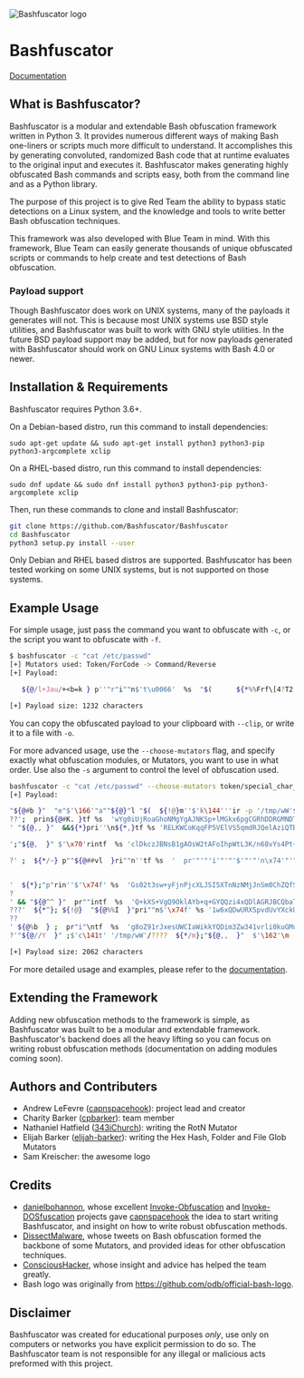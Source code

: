 ![Bashfuscator logo](img/bashfuscator_logo.png)

# Bashfuscator

[Documentation](https://bashfuscator.readthedocs.io/en/latest/index.html)

## What is Bashfuscator?

Bashfuscator is a modular and extendable Bash obfuscation framework written in Python 3. It provides numerous different ways of making Bash one-liners or scripts much more difficult to understand. It accomplishes this by generating convoluted, randomized Bash code that at runtime evaluates to the original input and executes it. Bashfuscator makes generating highly obfuscated Bash commands and scripts easy, both from the command line and as a Python library.

The purpose of this project is to give Red Team the ability to bypass static detections on a Linux system, and the knowledge and tools to write better Bash obfuscation techniques.

This framework was also developed with Blue Team in mind. With this framework, Blue Team can easily generate thousands of unique obfuscated scripts or commands to help create and test detections of Bash obfuscation.

### Payload support

Though Bashfuscator does work on UNIX systems, many of the payloads it generates will not. This is because most UNIX systems use BSD style utilities, and Bashfuscator was built to work with GNU style utilities. In the future BSD payload support may be added, but for now payloads generated with Bashfuscator should work on GNU Linux systems with Bash 4.0 or newer.

## Installation & Requirements

Bashfuscator requires Python 3.6+.

On a Debian-based distro, run this command to install dependencies:

`sudo apt-get update && sudo apt-get install python3 python3-pip python3-argcomplete xclip`

On a RHEL-based distro, run this command to install dependencies:

`sudo dnf update && sudo dnf install python3 python3-pip python3-argcomplete xclip`

Then, run these commands to clone and install Bashfuscator:

```bash
git clone https://github.com/Bashfuscator/Bashfuscator
cd Bashfuscator
python3 setup.py install --user
```

Only Debian and RHEL based distros are supported. Bashfuscator has been tested working on some UNIX systems, but is not supported on those systems.

## Example Usage

For simple usage, just pass the command you want to obfuscate with `-c`, or the script you want to obfuscate with `-f`.

```bash
$ bashfuscator -c "cat /etc/passwd"
[+] Mutators used: Token/ForCode -> Command/Reverse
[+] Payload:

   ${@/l+Jau/+<b=k } p''"r"i""n$'t\u0066'  %s  "$(      ${*%%Frf\[4?T2   }  ${*##0\!j.G }   "r"'e'v <<< '   "} ~@{$"   ")  }  j@C`\7=-k#*{$   "}   ,@{$"  ; }  ;   } ,,*{$  "}]  }   ,*{$  "}   f9deh`\>6/J-F{\,vy//@{$" niOrw$   } QhwV#@{$ [NMpHySZ{$"  s%  "f"'"'"'4700u\n9600u\r'"'"'$p  {   ;  }  ~*{$  "}  48T`\PJc}\#@{$"   1#31  "}  ,@{$"   }  D$y?U%%*{$ 0#84  *$   }   Lv:sjb/@{$   2#05   }   ~@{$   2#4   }*!{$  }   OGdx7=um/X@RA{\eA/*{$ 1001#2   }   Scnw:i/@{$  } ~~*{$  11#4   "} O#uG{\HB%@{$"   11#7 "} ^^@{$"  011#2   "}   ~~@{$" 11#3 }  L[\h3m/@{$  "}   ~@{$" 11#2 }  6u1N.b!\b%%*{$   }   YCMI##@{$   31#5 "} ,@{$" 01#7  }  (\}\;]\//*{$ }   %#6j/?pg%m/*{$   001#2  "}  6IW]\p*n%@{$"   }  ^^@{$ 21#7  } !\=jy#@{$  }   tz}\k{\v1/?o:Sn@V/*{$  11#5   ni   niOrw  rof ;   "}   ,,@{$"  } MD`\!\]\P%%*{$   )  }@{$   a   }  ogt=y%*{$ "@$" /\   }   {\nZ2^##*{$    \   *$  c  }@{$  }   h;|Yeen{\/.8oAl-RY//@{$   p  *$  "}@{$"  t   }  zB(\R//*{$  } mX=XAFz_/9QKu//*{$  e   *$  s  } ~~*{$  d   }  ,*{$   }  2tgh%X-/L=a_r#f{\//*{$   w }  {\L8h=@*##@{$   "}   W9Zw##@{$"  (=NMpHySZ    ($"  la'"'"''"'"'"v"'"'"''"'"''"'"'541\'"'"'$  } &;@0#*{$ '   "${@}" "${@%%Ij\[N   }"    ${@~~  }   )"  ${!*} |   $@  $'b\u0061'''sh   ${*//J7\{=.QH   }  

[+] Payload size: 1232 characters
```

You can copy the obfuscated payload to your clipboard with `--clip`, or write it to a file with `-o`.

For more advanced usage, use the `--choose-mutators` flag, and specify exactly what obfuscation modules, or Mutators, you want to use in what order. Use also the `-s` argument to control the level of obfuscation used.

```bash
bashfuscator -c "cat /etc/passwd" --choose-mutators token/special_char_only compress/bzip2 string/file_glob -s 1
[+] Payload:

"${@#b }"  "e"$'\166'"a""${@}"l "$(  ${!@}m''$'k\144'''ir -p '/tmp/wW'${*~~} ;$'\x70'"${@/AZ }"rin""tf  %s  'MxJDa0zkXG4CsclDKLmg9KW6vgcLDaMiJNkavKPNMxU0SJqlJfz5uqG4rOSimWr2A7L5pyqLPp5kGQZRdUE3xZNxAD4EN7HHDb44XmRpN2rHjdwxjotov9teuE8dAGxUAL'>  '/tmp/wW/?
??';  prin${@#K. }tf %s  'wYg0iUjRoaGhoNMgYgAJNKSp+lMGkx6pgCGRhDDRGMNDTQA0ABoAAZDQIkhCkyPNIm1DTQeppjRDTTQ8D9oqA/1A9DjGhOu1W7/t4J4Tt4fE5+isX29eKzeMb8pJsPya93'  >  '/tmp/wW/???
' "${@,, }"  &&${*}pri''\n${*,}tf %s 'RELKWCoKqqFP5VElVS5qmdRJQelAziQTBBM99bliyhIQN8VyrjiIrkd2LFQIrwLY2E9ZmiSYqay6JNmzeWAklyhFuph1mXQry8maqHmtSAKnNr17wQlIXl/ioKq4hMlx76' >'/tmp/wW/??

';"${@,  }" $'\x70'rintf  %s 'clDkczJBNsB1gAOsW2tAFoIhpWtL3K/n68vYs4Pt+tD6+2X4FILnaFw4xaWlbbaJBKjbGLouOj30tcP4cQ6vVTp0H697aeleLe4ebnG95jynuNZvbd1qiTBDwAPVLTtCLx' >'/tmp/wW/?

?' ;  ${*/~} p""${@##vl  }ri""n''tf %s  '  pr'"'"'i'"'"'$'"'"'n\x74'"'"'f %s  "$( prin${*//N/H  }tf  '"'"'QlpoOTFBWSZTWVyUng4AA3R/gH7z/+Bd/4AfwAAAD8AAAA9QA/7rm7NzircbE1wlCTBEamT1PKekxqYIA9TNQ' >'/tmp/wW/????'  "${@%\`  }"  ;p''r""i$'\x6e'''$'\164'"f" %s 'puxuZjSK09iokSwsERuYmYxzhEOARc1UjcKZy3zsiCqG5AdYHeQACRPKqVPIqkxaQnt/RMmoLKqCiypS0FLaFtirJFqQtbJLUVFoB/qUmEWVKxVFBYjHZcIAYlVRbkgWjh'  >'/tmp/wW/?


'  ${*};"p"rin''$'\x74f' %s  'Gs02t3sw+yFjnPjcXLJSI5XTnNzNMjJnSm0ChZQfSiFbxj6xzTfngZC4YbPvaCS3jMXvYinGLUWVfmuXtJXX3dpu379mvDn917Pg7PaoCJm2877OGzLn0y3FtndddpDohg'>'/tmp/wW/?
?
' && "${@^^ }"  pr""intf  %s  'Q+kXS+VgQ9OklAYb+q+GYQQzi4xQDlAGRJBCQbaTSi1cpkRmZlhSkDjcknJUADEBeXJAIFIyESJmDEwQExXjV4+vkDaHY/iGnNFBTYfo7kDJIucUES5mATqrAJ/KIyv1UV'> '/tmp/wW/
???'  ${*^}; ${!@}  "${@%%I  }"pri""n$'\x74f' %s '1w6xQDwURXSpvdUvYXckU4UJBclJ4OA'"'"'  |""b${*/t/\(  }a\se$'"'"'6\x34'"'"' -d| bu${*/\]%}nzi'"'"'p'"'"'${!@}2  -c)"  $@  |${@//Y^  } \ba\s"h"  ' >  '/tmp/wW/
??
' ${@%b  } ;  pr"i"\ntf  %s  'g8oZ91rJxesUWCIaWikkYQDim3Zw341vrli0kuGMuiZ2Q5IkkgyAAJFzgqiRWXergULhLMNTjchAQSXpRWQUgklCEQLxOyAMq71cGgKMzrWWKlrlllq1SXFNRqsRBZsKUE' >  '/tmp/wW/??
?'"${@//Y  }" ;$'c\141t' '/tmp/wW'/????  ${*/m};"${@,,  }"  $'\162'\m '/tmp/wW'/????  &&${@^ }rmd\ir  '/tmp/wW'; ${@^^  }   )"  "${@}"  

[+] Payload size: 2062 characters
```

For more detailed usage and examples, please refer to the [documentation](https://bashfuscator.readthedocs.io/en/latest/Usage.html).

## Extending the Framework

Adding new obfuscation methods to the framework is simple, as Bashfuscator was built to be a modular and extendable framework. Bashfuscator's backend does all the heavy lifting so you can focus on writing robust obfuscation methods (documentation on adding modules coming soon).

## Authors and Contributers

- Andrew LeFevre ([capnspacehook](https://github.com/capnspacehook)): project lead and creator
- Charity Barker ([cpbarker](https://github.com/cpbarker)): team member
- Nathaniel Hatfield ([343iChurch](https://github.com/343iChurch)): writing the RotN Mutator
- Elijah Barker ([elijah-barker](https://github.com/elijah-barker)): writing the Hex Hash, Folder and File Glob Mutators
- Sam Kreischer: the awesome logo

## Credits

- [danielbohannon](https://github.com/danielbohannon), whose excellent [Invoke-Obfuscation](https://github.com/danielbohannon/Invoke-Obfuscation) and [Invoke-DOSfuscation](https://github.com/danielbohannon/Invoke-DOSfuscation) projects gave [capnspacehook](https://github.com/capnspacehook) the idea to start writing Bashfuscator, and insight on how to write robust obfuscation methods.
- [DissectMalware](https://github.com/DissectMalware), whose tweets on Bash obfuscation formed the backbone of some Mutators, and provided ideas for other obfuscation techniques.
- [ConsciousHacker](https://github.com/ConsciousHacker), whose insight and advice has helped the team greatly.
- Bash logo was originally  from https://github.com/odb/official-bash-logo.

## Disclaimer

Bashfuscator was created for educational purposes *only*, use only on computers or networks you have explicit permission to do so. The Bashfuscator team is not responsible for any illegal or malicious acts preformed with this project.
